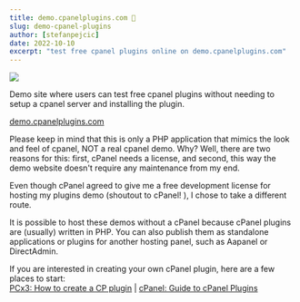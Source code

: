 ```yaml
---
title: demo.cpanelplugins.com 👀
slug: demo-cpanel-plugins
author: [stefanpejcic]
date: 2022-10-10
excerpt: "test free cpanel plugins online on demo.cpanelplugins.com"
---
```


<a href="https://demo.cpanelplugins.com/" target="_blank"><img src="https://demo.cpanelplugins.com/screenshot.png"></img></a>

Demo site where users can test free cpanel plugins without needing to setup a cpanel server and installing the plugin.

[demo.cpanelplugins.com](https://demo.cpanelplugins.com/)

Please keep in mind that this is only a PHP application that mimics the look and feel of cpanel, NOT a real cpanel demo. Why? Well, there are two reasons for this: first, cPanel needs a license, and second, this way the demo website doesn't require any maintenance from my end.

Even though cPanel agreed to give me a free development license for hosting my plugins demo (shoutout to cPanel! ), I chose to take a different route.

It is possible to host these demos without a cPanel because cPanel plugins are (usually) written in PHP. You can also publish them as standalone applications or plugins for another hosting panel, such as Aapanel or DirectAdmin.

If you are interested in creating your own cPanel plugin, here are a few places to start: <br><a href="https://pcx3.com/cp/how-to-create-a-cpanel-plugin/" target="_blank">PCx3: How to create a CP plugin</a> | <a href="https://documentation.cpanel.net/display/DD/Guide+to+cPanel+Plugins" target="_blank">cPanel: Guide to cPanel Plugins</a>

